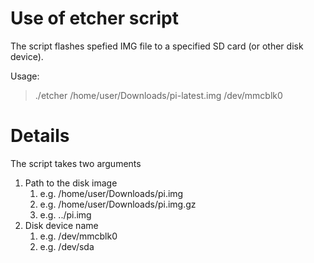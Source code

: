 # Use of etcher script

The script flashes spefied IMG file to a specified SD card (or other disk device).

Usage: 

> ./etcher /home/user/Downloads/pi-latest.img /dev/mmcblk0

# Details 

The script takes two arguments

1. Path to the disk image
	1. e.g. /home/user/Downloads/pi.img
	1. e.g. /home/user/Downloads/pi.img.gz
	1. e.g. ../pi.img
1. Disk device name
	1. e.g. /dev/mmcblk0
	1. e.g. /dev/sda

